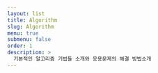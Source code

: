 ```yaml
---
layout: list
title: Algorithm
slug: Algorithm
menu: true
submenu: false
order: 1
description: >
  기본적인 알고리즘 기법들 소개와 응용문제의 해결 방법소개  
---
```

